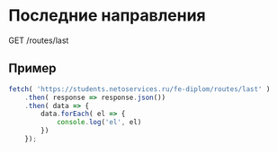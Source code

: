 # Последние направления

GET /routes/last

## Пример

```javascript
fetch( 'https://students.netoservices.ru/fe-diplom/routes/last' )
    .then( response => response.json())
    .then( data => {
        data.forEach( el => {
            console.log('el', el)
        })
    });
```

